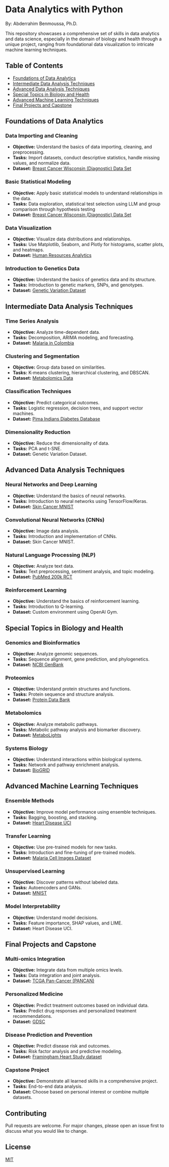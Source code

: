 # Data Analytics with Python
By: Abderrahim Benmoussa, Ph.D.

This repository showcases a comprehensive set of skills in data analytics and data science, especially in the domain of biology and health through a unique project, ranging from foundational data visualization to intricate machine learning techniques.

## Table of Contents

- [Foundations of Data Analytics](#month-1-foundations-of-data-analytics)
- [Intermediate Data Analysis Techniques](#month-2-intermediate-data-analysis-techniques)
- [Advanced Data Analysis Techniques](#month-3-advanced-data-analysis-techniques)
- [Special Topics in Biology and Health](#month-4-special-topics-in-biology-and-health)
- [Advanced Machine Learning Techniques](#month-5-advanced-machine-learning-techniques)
- [Final Projects and Capstone](#month-6-final-projects-and-capstone)

## Foundations of Data Analytics

### Data Importing and Cleaning
- **Objective:** Understand the basics of data importing, cleaning, and preprocessing.
- **Tasks:** Import datasets, conduct descriptive statistics, handle missing values, and normalize data.
- **Dataset:** [Breast Cancer Wisconsin (Diagnostic) Data Set](https://www.kaggle.com/uciml/breast-cancer-wisconsin-data)

### Basic Statistical Modeling
- **Objective:** Apply basic statistical models to understand relationships in the data.
- **Tasks:** Data exploration, statistical test selection using LLM and group comparison through hypothesis testing
- **Dataset:** [Breast Cancer Wisconsin (Diagnostic) Data Set](https://www.kaggle.com/uciml/breast-cancer-wisconsin-data)

### Data Visualization
- **Objective:** Visualize data distributions and relationships.
- **Tasks:** Use Matplotlib, Seaborn, and Plotly for histograms, scatter plots, and heatmaps.
- **Dataset:** [Human Resources Analytics](https://www.kaggle.com/ludobenistant/hr-analytics)

### Introduction to Genetics Data
- **Objective:** Understand the basics of genetics data and its structure.
- **Tasks:** Introduction to genetic markers, SNPs, and genotypes.
- **Dataset:** [Genetic Variation Dataset](https://www.kaggle.com/c/msk-redefining-cancer-treatment/data)

## Intermediate Data Analysis Techniques

###  Time Series Analysis
- **Objective:** Analyze time-dependent data.
- **Tasks:** Decomposition, ARIMA modeling, and forecasting.
- **Dataset:** [Malaria in Colombia](https://www.kaggle.com/rpizarrog/weekly-malaria-cases-in-colombia-1960-to-2001)

###  Clustering and Segmentation
- **Objective:** Group data based on similarities.
- **Tasks:** K-means clustering, hierarchical clustering, and DBSCAN.
- **Dataset:** [Metabolomics Data](https://www.ebi.ac.uk/metabolights/)

###  Classification Techniques
- **Objective:** Predict categorical outcomes.
- **Tasks:** Logistic regression, decision trees, and support vector machines.
- **Dataset:** [Pima Indians Diabetes Database](https://www.kaggle.com/uciml/pima-indians-diabetes-database)

### Dimensionality Reduction
- **Objective:** Reduce the dimensionality of data.
- **Tasks:** PCA and t-SNE.
- **Dataset:** Genetic Variation Dataset.

## Advanced Data Analysis Techniques

### Neural Networks and Deep Learning
- **Objective:** Understand the basics of neural networks.
- **Tasks:** Introduction to neural networks using TensorFlow/Keras.
- **Dataset:** [Skin Cancer MNIST](https://www.kaggle.com/kmader/skin-cancer-mnist-ham10000)

### Convolutional Neural Networks (CNNs)
- **Objective:** Image data analysis.
- **Tasks:** Introduction and implementation of CNNs.
- **Dataset:** Skin Cancer MNIST.

### Natural Language Processing (NLP)
- **Objective:** Analyze text data.
- **Tasks:** Text preprocessing, sentiment analysis, and topic modeling.
- **Dataset:** [PubMed 200k RCT](https://www.kaggle.com/fakenewschallenge1/pubmed-200k-rct)

### Reinforcement Learning
- **Objective:** Understand the basics of reinforcement learning.
- **Tasks:** Introduction to Q-learning.
- **Dataset:** Custom environment using OpenAI Gym.

## Special Topics in Biology and Health

### Genomics and Bioinformatics
- **Objective:** Analyze genomic sequences.
- **Tasks:** Sequence alignment, gene prediction, and phylogenetics.
- **Dataset:** [NCBI GenBank](https://www.ncbi.nlm.nih.gov/genbank/)

### Proteomics
- **Objective:** Understand protein structures and functions.
- **Tasks:** Protein sequence and structure analysis.
- **Dataset:** [Protein Data Bank](https://www.rcsb.org/)

### Metabolomics
- **Objective:** Analyze metabolic pathways.
- **Tasks:** Metabolic pathway analysis and biomarker discovery.
- **Dataset:** [MetaboLights](https://www.ebi.ac.uk/metabolights/)

### Systems Biology
- **Objective:** Understand interactions within biological systems.
- **Tasks:** Network and pathway enrichment analysis.
- **Dataset:** [BioGRID](https://thebiogrid.org/)

## Advanced Machine Learning Techniques

### Ensemble Methods
- **Objective:** Improve model performance using ensemble techniques.
- **Tasks:** Bagging, boosting, and stacking.
- **Dataset:** [Heart Disease UCI](https://www.kaggle.com/ronitf/heart-disease-uci)

### Transfer Learning
- **Objective:** Use pre-trained models for new tasks.
- **Tasks:** Introduction and fine-tuning of pre-trained models.
- **Dataset:** [Malaria Cell Images Dataset](https://www.kaggle.com/iarunava/cell-images-for-detecting-malaria)

### Unsupervised Learning
- **Objective:** Discover patterns without labeled data.
- **Tasks:** Autoencoders and GANs.
- **Dataset:** [MNIST](https://www.kaggle.com/c/digit-recognizer/data)

### Model Interpretability
- **Objective:** Understand model decisions.
- **Tasks:** Feature importance, SHAP values, and LIME.
- **Dataset:** Heart Disease UCI.

## Final Projects and Capstone

### Multi-omics Integration
- **Objective:** Integrate data from multiple omics levels.
- **Tasks:** Data integration and joint analysis.
- **Dataset:** [TCGA Pan-Cancer (PANCAN)](https://www.cbioportal.org/)

### Personalized Medicine
- **Objective:** Predict treatment outcomes based on individual data.
- **Tasks:** Predict drug responses and personalized treatment recommendations.
- **Dataset:** [GDSC](https://www.cancerrxgene.org/)

### Disease Prediction and Prevention
- **Objective:** Predict disease risk and outcomes.
- **Tasks:** Risk factor analysis and predictive modeling.
- **Dataset:** [Framingham Heart Study dataset](https://www.kaggle.com/amanajmera1/framingham-heart-study-dataset)

### Capstone Project
- **Objective:** Demonstrate all learned skills in a comprehensive project.
- **Tasks:** End-to-end data analysis.
- **Dataset:** Choose based on personal interest or combine multiple datasets.

## Contributing

Pull requests are welcome. For major changes, please open an issue first to discuss what you would like to change.

## License

[MIT](https://choosealicense.com/licenses/mit/)

